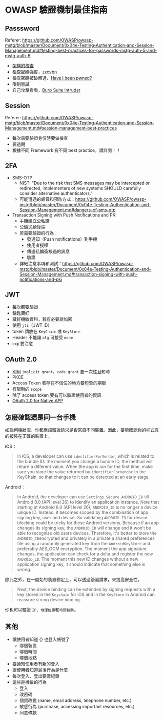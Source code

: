 # OWASP 驗證機制最佳指南

## Passsword

Referer: https://github.com/OWASP/owasp-mstg/blob/master/Document/0x04e-Testing-Authentication-and-Session-Management.md#testing-best-practices-for-passwords-mstg-auth-5-and-mstg-auth-6

-   [架構的檢查](https://github.com/OWASP/CheatSheetSeries/blob/master/cheatsheets/Authentication_Cheat_Sheet.md#implement-proper-password-strength-controls)
-   檢查密碼強度，[zxcvbn](https://github.com/dropbox/zxcvbn)
-   檢查密碼被破解過，[Have I been pwned?](https://haveibeenpwned.com/)
-   限制嘗試
-   自己攻擊看看，[Burp Suite Intruder](https://portswigger.net/burp/help/intruder_using.html)

## Session

Referer: https://github.com/OWASP/owasp-mstg/blob/master/Document/0x04e-Testing-Authentication-and-Session-Management.md#session-management-best-practices

-   每次需要驗證身份時要做檢查
-   要過期
-   根據不同 Framework 有不同 best practice，請詳閱！！

## 2FA

-   SMS-OTP
    -   NIST: "Due to the risk that SMS messages may be intercepted or redirected, implementers of new systems SHOULD carefully consider alternative authenticators."
    -   可能遭遇的威脅和預防方式：https://github.com/OWASP/owasp-mstg/blob/master/Document/0x04e-Testing-Authentication-and-Session-Management.md#dangers-of-sms-otp
-   Transaction Signing with Push Notifications and PKI
    -   手機建立公私鑰
    -   公鑰送給後端
    -   若需要驗證的行為：
        -   發通知（Push notifications）到手機
        -   使用者授權
        -   傳送私鑰簽核過的訊息
        -   驗證
    -   詳細注意事項和測試：https://github.com/OWASP/owasp-mstg/blob/master/Document/0x04e-Testing-Authentication-and-Session-Management.md#transaction-signing-with-push-notifications-and-pki

## JWT

-   每次都要驗證
-   鑰匙藏好
-   藏好機敏資料，若有必要請加密
-   使用 `jti`（JWT ID）
-   token 請放在 `KeyChain` 或 `KeyStore`
-   Header 不能讓 `alg` 可接受 `none`
-   `exp` 要注意

## OAuth 2.0

-   別用 `implicit grant`，`code grant` 要一次性且短時
-   PKCE
-   Access Token 若存在不信任的地方要短暫的期限
-   有限制的 `scope`
-   除了 access token 要有可以驗證使用者的資訊
-   [OAuth 2.0 for Native APP](https://tools.ietf.org/html/draft-ietf-oauth-native-apps-12)

## 怎麼確認這是同一台手機

如論何種狀況，你都應該驗證請求是否來自不同裝置。因此，要能確認你的程式真的被裝在正確的裝置上。

iOS：

> In iOS, a developer can use `identifierForVendor`, which is related to the bundle ID: the moment you change a bundle ID, the method will return a different value. When the app is ran for the first time, make sure you store the value returned by `identifierForVendor` to the KeyChain, so that changes to it can be detected at an early stage.

Android：

> In Android, the developer can use `Settings.Secure.ANDROID_ID` till Android 8.0 (API level 26) to identify an application instance. Note that starting at Android 8.0 (API level 26), `ANDROID_ID` is no longer a device unique ID. Instead, it becomes scoped by the combination of app signing key, user and device. So validating `ANDROID_ID` for device blocking could be tricky for these Android versions. Because if an app changes its signing key, the `ANDROID_ID` will change and it won't be able to recognize old users devices. Therefore, it's better to store the `ANDROID_ID`encrypted and privately in a private a shared preferences file using a randomly generated key from the `AndroidKeyStore` and preferably AES_GCM encryption. The moment the app signature changes, the application can check for a delta and register the new `ANDROID_ID`. The moment this new ID changes without a new application signing key, it should indicate that something else is wrong.

除此之外，在一開始的裝置綁定上，可以透過簽發請求，來提高安全性。

> Next, the device binding can be extended by signing requests with a key stored in the `Keychain` for iOS and in the `KeyStore` in Android can reassure strong device binding.

你也可以驗證 `IP`、`地理位置`和`時間軌跡`。

## 其他

-   讓使用者知道 {} 也登入帳號了
    -   哪個裝置
    -   哪個時間
    -   哪個地點
-   要通知使用者有新的登入
-   讓使用者知道最後行為是什麼
-   每次登入、登出要做紀錄
-   這些是機敏的行為
    -   登入
    -   改密碼
    -   個資改變 (name, email address, telephone number, etc.)
    -   敏感行為 (purchase, accessing important resources, etc.)
    -   同意條款
